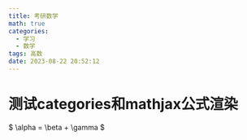 ```yaml
---
title: 考研数学
math: true
categories:
  - 学习
  - 数学
tags: 高数
date: 2023-08-22 20:52:12
---
```

# 测试categories和mathjax公式渲染

$ \alpha = \beta + \gamma $